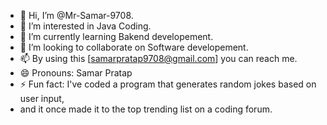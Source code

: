 - 👋 Hi, I’m @Mr-Samar-9708.
- 👀 I’m interested in Java Coding.
- 🌱 I’m currently learning Bakend developement.
- 💞️ I’m looking to collaborate on Software developement.
- 📫 By using this [samarpratap9708@gmail.com] you can reach me.
- 😄 Pronouns: Samar Pratap
- ⚡ Fun fact: I've coded a program that generates random jokes based on user input,
- and it once made it to the top trending list on a coding forum.

<!---
Mr-Samar-9708/Mr-Samar-9708 is a ✨ special ✨ repository because its `README.md` (this file) appears on your GitHub profile.
You can click the Preview link to take a look at your changes.
--->
